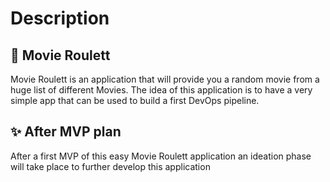 # Description

## 🎥 Movie Roulett

Movie Roulett is an application that will provide you a random movie from a huge list of different Movies. The idea of this application is to have a very simple app that can be used to build a first DevOps pipeline.


## ✨ After MVP plan

After a first MVP of this easy Movie Roulett application an ideation phase will take place to further develop this application

